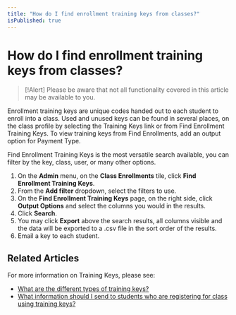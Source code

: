 ```yaml
---
title: "How do I find enrollment training keys from classes?"
isPublished: true
---
```


# How do I find enrollment training keys from classes?

> [!Alert] Please be aware that not all functionality covered in this article may be available to you.

Enrollment training keys are unique codes handed out to each student to enroll into a class. Used and unused keys can be found in several places, on the class profile by selecting the Training Keys link or from Find Enrollment Training Keys. To view training keys from Find Enrollments, add an output option for Payment Type. 

Find Enrollment Training Keys is the most versatile search available, you can filter by the key, class, user, or many other options.

1. On the **Admin** menu, on the **Class Enrollments** tile, click **Find Enrollment Training Keys**.
1. From the **Add filter** dropdown, select the filters to use.
1. On the **Find Enrollment Training Keys** page, on the right side, click **Output Options** and select the columns you would in the results.
1. Click **Search**.
1. You may click **Export** above the search results, all columns visible and the data will be exported to a .csv file in the sort order of the results.
1. Email a key to each student.
## Related Articles

For more information on Training Keys, please see:
- [What are the different types of training keys?](/tms/tms-administrators/tms-fundamentals/training-key-types.md)
- [What information should I send to students who are registering for class using training keys?](information-to-send-to-students-who-are-registering-using-training-keys.md)
